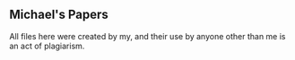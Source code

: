 Michael's Papers
--------

All files here were created by my, and their use by
anyone other than me is an act of plagiarism.
